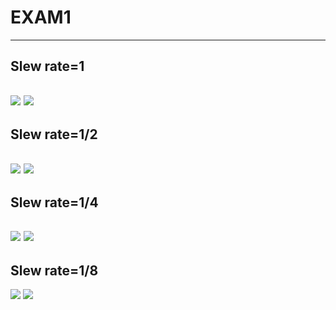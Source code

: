 # EXAM1
---
## Slew rate=1
![](https://i.imgur.com/ncbvG5m.png)
![](https://i.imgur.com/j1EaRif.png)
---
## Slew rate=1/2
![](https://i.imgur.com/6dCx1vG.png)
![](https://i.imgur.com/y3x6VhA.png)
---
## Slew rate=1/4
![](https://i.imgur.com/RWqs29f.png)
![](https://i.imgur.com/6zcr45o.png)
---
## Slew rate=1/8
![](https://i.imgur.com/y7t8L4T.png)
![](https://i.imgur.com/WqsL05r.png)
